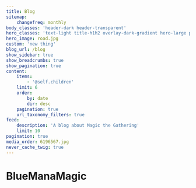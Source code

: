 ```yaml
---
title: Blog
sitemap:
    changefreq: monthly
body_classes: 'header-dark header-transparent'
hero_classes: 'text-light title-h1h2 overlay-dark-gradient hero-large parallax'
hero_image: road.jpg
custom: 'new thing'
blog_url: /blog
show_sidebar: true
show_breadcrumbs: true
show_pagination: true
content:
    items:
        - '@self.children'
    limit: 6
    order:
        by: date
        dir: desc
    pagination: true
    url_taxonomy_filters: true
feed:
    description: 'A blog about Magic the Gathering'
    limit: 10
pagination: true
media_order: 6196567.jpg
never_cache_twig: true
---
```


# BlueManaMagic
